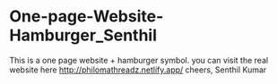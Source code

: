 # One-page-Website-Hamburger_Senthil
This is a one page website + hamburger symbol. you can visit the real website here
http://philomathreadz.netlify.app/
cheers,
Senthil Kumar
